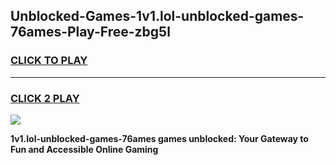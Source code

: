 
## Unblocked-Games-1v1.lol-unblocked-games-76ames-Play-Free-zbg5l
<h3>
<a href="https://premium76.site?title=1v1.lol-unblocked-games-76ames&ref=21A">CLICK TO PLAY</a></h3>
<hr>

<h3>
<a href="https://premium76.site?title=1v1.lol-unblocked-games-76ames&ref=21A">CLICK 2 PLAY</a>
  
</h3>

<a href="https://premium76.site?title=1v1.lol-unblocked-games-76ames&ref=21A"><img src="https://clearcache.store/games.png"></a>


**1v1.lol-unblocked-games-76ames games unblocked: Your Gateway to Fun and Accessible Online Gaming**
